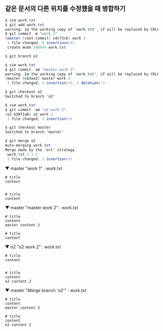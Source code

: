 ## 같은 문서의 다른 위치를 수정헀을 때 병합하기
```c#
$ vim work.txt
$ git add work.txt
warning: in the working copy of 'work.txt', LF will be replaced by CRLF the next time Git touches it
$ git commit -m "work 1"
[master (root-commit) cdc72c6] work 1
 1 file changed, 6 insertions(+)
 create mode 100644 work.txt

$ git branch o2

$ vim work.txt
$ git commit -am "master work 2"
warning: in the working copy of 'work.txt', LF will be replaced by CRLF the next time Git touches it
[master 0cb3ea3] master work 2
 1 file changed, 1 insertion(+), 1 deletion(-)

$ git checkout o2
Switched to branch 'o2'

$ vim work.txt
$ git commit -am "o2 work 2"
[o2 b3871a6] o2 work 2
 1 file changed, 1 insertion(+)

$ git checkout master
Switched to branch 'master'

$ git merge o2
Auto-merging work.txt
Merge made by the 'ort' strategy.
 work.txt | 1 +
 1 file changed, 1 insertion(+)
```

▼ master "work 1" : work.txt
```
# title
content


# title
content
```
▼ master "master work 2" : work.txt
```
# title
content
master content 2

# title
content
```
▼ o2 "o2 work 2" : work.txt
```
# title
content


# title
content
o2 content 2
```
▼ master "Merge branch 'o2'" : work.txt
```
# title
content
master content 2

# title
content
o2 content 2
```
